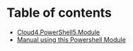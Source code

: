 # Table of contents

* [Cloud4.PowerShell5.Module](README.md)
* [Manual using this Powershell Module](manual.md)

